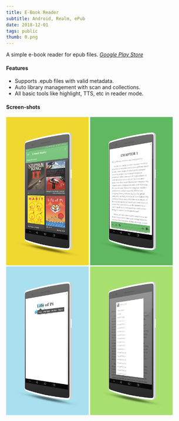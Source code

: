 ```yaml
---
title: E-Book Reader
subtitle: Android, Realm, ePub
date: 2018-12-01
tags: public
thumb: 0.png
---
```


A simple e-book reader for epub files.
*[Google Play Store](https://play.google.com/store/apps/details?id=com.ilusons.ebr)*

#### Features

- Supports .epub files with valid metadata.
- Auto library management with scan and collections.
- All basic tools like highlight, TTS, etc in reader mode.

#### Screen-shots

[<img src="0.png" width="225">](0.png)
[<img src="1.png" width="225">](1.png)
[<img src="2.png" width="225">](2.png)
[<img src="3.png" width="225">](3.png)